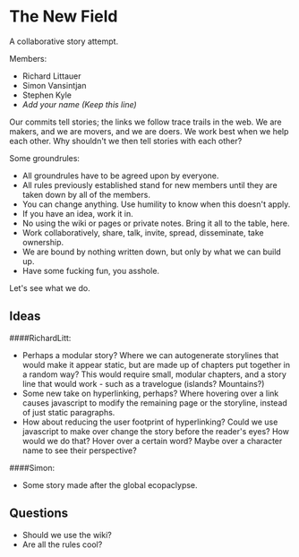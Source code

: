 The New Field
=============

A collaborative story attempt. 

Members:  

 * Richard Littauer
 * Simon Vansintjan
 * Stephen Kyle
 * _Add your name (Keep this line)_
 
Our commits tell stories; the links we follow trace trails in the web. We are makers, and we are movers, and we are doers. We work best when we help each other. Why shouldn't we then tell stories with each other?

Some groundrules:

 * All groundrules have to be agreed upon by everyone.
 * All rules previously established stand for new members until they are taken down by all of the members.
 * You can change anything. Use humility to know when this doesn't apply. 
 * If you have an idea, work it in. 
 * No using the wiki or pages or private notes. Bring it all to the table, here. 
 * Work collaboratively, share, talk, invite, spread, disseminate, take ownership.
 * We are bound by nothing written down, but only by what we can build up. 
 * Have some fucking fun, you asshole. 
 
Let's see what we do. 

Ideas
--------

####RichardLitt:  

 * Perhaps a modular story? Where we can autogenerate storylines that would
   make it appear static, but are made up of chapters put together in a
random way? This would require small, modular chapters, and a story line
that would work - such as a travelogue (islands? Mountains?)  
 * Some new take on hyperlinking, perhaps? Where hovering over a link
   causes javascript to modify the remaining page or the storyline,
instead of just static paragraphs.  
 * How about reducing the user footprint of hyperlinking? Could we use javascript to make over change the story before the reader's eyes? How would we do that? Hover over a certain word? Maybe over a character name to see their perspective?

####Simon:  

 * Some story made after the global ecopaclypse.  

Questions
---------

 * Should we use the wiki?
 * Are all the rules cool?